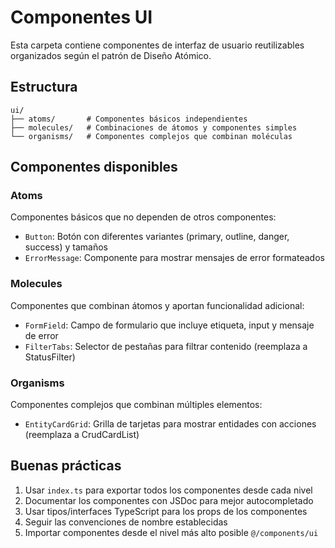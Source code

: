 # Componentes UI

Esta carpeta contiene componentes de interfaz de usuario reutilizables organizados según el patrón de Diseño Atómico.

## Estructura

```
ui/
├── atoms/       # Componentes básicos independientes
├── molecules/   # Combinaciones de átomos y componentes simples
└── organisms/   # Componentes complejos que combinan moléculas
```

## Componentes disponibles

### Atoms

Componentes básicos que no dependen de otros componentes:

- `Button`: Botón con diferentes variantes (primary, outline, danger, success) y tamaños
- `ErrorMessage`: Componente para mostrar mensajes de error formateados

### Molecules

Componentes que combinan átomos y aportan funcionalidad adicional:

- `FormField`: Campo de formulario que incluye etiqueta, input y mensaje de error
- `FilterTabs`: Selector de pestañas para filtrar contenido (reemplaza a StatusFilter)

### Organisms

Componentes complejos que combinan múltiples elementos:

- `EntityCardGrid`: Grilla de tarjetas para mostrar entidades con acciones (reemplaza a CrudCardList)

## Buenas prácticas

1. Usar `index.ts` para exportar todos los componentes desde cada nivel
2. Documentar los componentes con JSDoc para mejor autocompletado
3. Usar tipos/interfaces TypeScript para los props de los componentes
4. Seguir las convenciones de nombre establecidas
5. Importar componentes desde el nivel más alto posible `@/components/ui`
